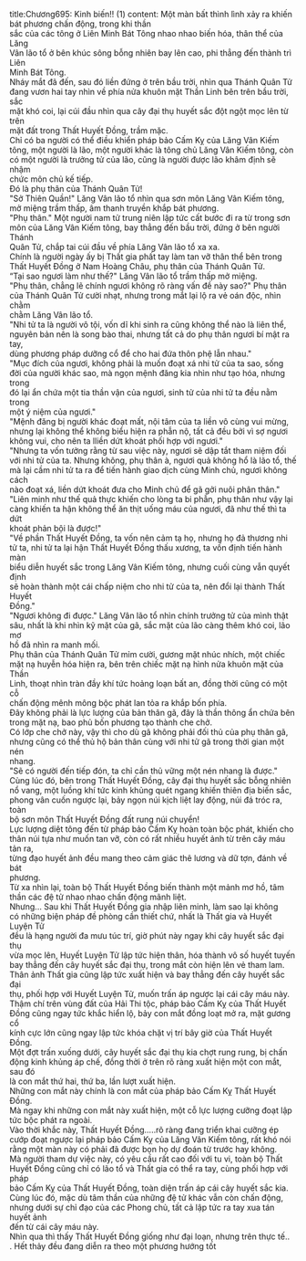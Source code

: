 title:Chương695: Kinh biến!! (1)
content:
Một màn bất thình lình xảy ra khiến bát phương chấn động, trong khi thần<br>sắc của các tông ở Liên Minh Bát Tông nhao nhao biến hóa, thân thể của Lăng<br>Vân lão tổ ở bên khúc sông bỗng nhiên bay lên cao, phi thẳng đến thành trì Liên<br>Minh Bát Tông.<br>Nháy mắt đã đến, sau đó liền đứng ở trên bầu trời, nhìn qua Thánh Quân Tử<br>đang vươn hai tay nhìn về phía nửa khuôn mặt Thần Linh bên trên bầu trời, sắc<br>mặt khó coi, lại cúi đầu nhìn qua cây đại thụ huyết sắc đột ngột mọc lên từ trên<br>mặt đất trong Thất Huyết Đồng, trầm mặc.<br>Chỉ có ba người có thể điều khiển pháp bảo Cấm Kỵ của Lăng Vân Kiếm<br>tông, một người là lão, một người khác là tông chủ Lăng Vân Kiếm tông, còn<br>có một người là trưởng tử của lão, cũng là người được lão khâm định sẽ nhậm<br>chức môn chủ kế tiếp.<br>Đó là phụ thân của Thánh Quân Tử!<br>"Sở Thiên Quần!" Lăng Vân lão tổ nhìn qua sơn môn Lăng Vân Kiếm tông,<br>mở miệng trầm thấp, âm thanh truyền khắp bát phương.<br>"Phụ thân." Một người nam tử trung niên lập tức cất bước đi ra từ trong sơn<br>môn của Lăng Vân Kiếm tông, bay thẳng đến bầu trời, đứng ở bên người Thánh<br>Quân Tử, chắp tai cúi đầu về phía Lăng Vân lão tổ xa xa.<br>Chính là người ngày ấy bị Thất gia phất tay làm tan vỡ thân thể bên trong<br>Thất Huyết Đồng ở Nam Hoàng Châu, phụ thân của Thánh Quân Tử.<br>“Tại sao ngươi làm như thế?" Lăng Vân lão tổ trầm thấp mở miệng.<br>"Phụ thân, chẳng lẽ chính ngươi không rõ ràng vấn đề này sao?" Phụ thân<br>của Thánh Quân Tử cười nhạt, nhưng trong mắt lại lộ ra vẻ oán độc, nhìn chằm<br>chằm Lăng Vân lão tổ.<br>"Nhi tử ta là người vô tội, vốn dĩ khi sinh ra cũng không thể nào là liên thể,<br>nguyên bản nên là song bào thai, nhưng tất cả do phụ thân ngươi bí mật ra tay,<br>dùng phương pháp dưỡng cổ để cho hai đứa thôn phệ lẫn nhau."<br>"Mục đích của ngươi, không phải là muốn đoạt xá nhi tử của ta sao, sống<br>đời của người khác sao, mà ngọn mệnh đăng kia nhìn như tạo hóa, nhưng trong<br>đó lại ẩn chứa một tia thần vận của ngươi, sinh tử của nhi tử ta đều nằm trong<br>một ý niệm của ngươi."<br>"Mệnh đăng bị người khác đoạt mất, nội tâm của ta liền vô cùng vui mừng,<br>nhưng lại không thể không biểu hiện ra phẫn nộ, tất cả đều bởi vì sợ ngươi<br>không vui, cho nên ta lliền dứt khoát phối hợp với ngươi."<br>"Nhưng ta vốn tưởng rằng từ sau việc này, ngươi sẽ dập tắt tham niệm đối<br>với nhi tử của ta. Nhưng không, phụ thân à, ngươi quả không hổ là lão tổ, thế<br>mà lại cầm nhi tử ta ra để tiến hành giao dịch cùng Minh chủ, ngươi không cách<br>nào đoạt xá, liền dứt khoát đưa cho Minh chủ để gã gởi nuôi phân thân."<br>"Liên minh như thế quả thực khiến cho lòng ta bi phẫn, phụ thân như vậy lại<br>càng khiến ta hận không thể ăn thịt uống máu của ngươi, đã như thế thì ta dứt<br>khoát phản bội là được!"<br>"Về phần Thất Huyết Đồng, ta vốn nên cảm tạ họ, nhưng họ đả thương nhi<br>tử ta, nhi tử ta lại hận Thất Huyết Đồng thấu xương, ta vốn định tiến hành màn<br>biểu diễn huyết sắc trong Lăng Vân Kiếm tông, nhưng cuối cùng vẫn quyết định<br>sẽ hoàn thành một cái chấp niệm cho nhi tử của ta, nên đổi lại thành Thất Huyết<br>Đồng."<br>"Ngươi không đi được." Lăng Vân lão tổ nhìn chính trưởng tử của mình thật<br>sâu, nhất là khi nhìn kỹ mặt của gã, sắc mặt của lão càng thêm khó coi, lão mơ<br>hồ đã nhìn ra manh mối.<br>Phụ thân của Thánh Quân Tử mỉm cười, gương mặt nhúc nhích, một chiếc<br>mặt nạ huyễn hóa hiện ra, bên trên chiếc mặt nạ hình nửa khuôn mặt của Thần<br>Linh, thoạt nhìn tràn đầy khí tức hoảng loạn bất an, đồng thời cũng có một cỗ<br>chấn động mênh mông bộc phát lan tỏa ra khắp bốn phía.<br>Đây không phải là lực lượng của bản thân gã, đây là thần thông ẩn chứa bên<br>trong mặt nạ, bao phủ bốn phương tạo thành che chở.<br>Có lớp che chở này, vậy thì cho dù gã không phải đối thủ của phụ thân gã,<br>nhưng cũng có thể thủ hộ bản thân cùng với nhi tử gã trong thời gian một nén<br>nhang.<br>"Sẽ có người đến tiếp đón, ta chỉ cần thủ vững một nén nhang là được."<br>Cùng lúc đó, bên trong Thất Huyết Đồng, cây đại thụ huyết sắc bỗng nhiên<br>nổ vang, một luồng khí tức kinh khủng quét ngang khiến thiên địa biến sắc,<br>phong vân cuốn ngược lại, bảy ngọn núi kịch liệt lay động, núi đá tróc ra, toàn<br>bộ sơn môn Thất Huyết Đồng đất rung núi chuyển!<br>Lực lượng diệt tông đến từ pháp bảo Cấm Kỵ hoàn toàn bộc phát, khiến cho<br>thân núi tựa như muốn tan vỡ, còn có rất nhiều huyết ảnh từ trên cây máu tản ra,<br>từng đạo huyết ảnh đều mang theo cảm giác thê lương và dữ tợn, đánh về bát<br>phương.<br>Từ xa nhìn lại, toàn bộ Thất Huyết Đồng biến thành một mảnh mơ hồ, tâm<br>thần các đệ tử nhao nhao chấn động mãnh liệt.<br>Nhưng... Sau khi Thất Huyết Đồng gia nhập liên minh, làm sao lại không<br>có những biện pháp đề phòng cần thiết chứ, nhất là Thất gia và Huyết Luyện Tử<br>đều là hạng người đa mưu túc trí, giờ phút này ngay khi cây huyết sắc đại thụ<br>vừa mọc lên, Huyết Luyện Tử lập tức hiện thân, hóa thành vô số huyết tuyến<br>bay thẳng đến cây huyết sắc đại thụ, trong mắt còn hiện lên vẻ tham lam.<br>Thân ảnh Thất gia cũng lập tức xuất hiện và bay thẳng đến cây huyết sắc đại<br>thụ, phối hợp với Huyết Luyện Tử, muốn trấn áp ngược lại cái cây máu này.<br>Thậm chí trên vùng đất của Hải Thi tộc, pháp bảo Cấm Kỵ của Thất Huyết<br>Đồng cũng ngay tức khắc hiển lộ, bảy con mắt đồng loạt mở ra, mặt gương cổ<br>kính cực lớn cũng ngay lập tức khóa chặt vị trí bây giờ của Thất Huyết Đồng.<br>Một đợt trấn xuống dưới, cây huyết sắc đại thụ kia chợt rung rung, bị chấn<br>động kinh khủng áp chế, đồng thời ở trên rõ ràng xuất hiện một con mắt, sau đó<br>là con mắt thứ hai, thứ ba, lần lượt xuất hiện.<br>Những con mắt này chính là con mắt của pháp bảo Cấm Kỵ Thất Huyết<br>Đồng.<br>Mà ngay khi những con mắt này xuất hiện, một cỗ lực lượng cưỡng đoạt lập<br>tức bộc phát ra ngoài.<br>Vào thời khắc này, Thất Huyết Đồng.....rõ ràng đang triển khai cưỡng ép<br>cướp đoạt ngược lại pháp bảo Cấm Kỵ của Lăng Vân Kiếm tông, rất khó nói<br>rằng một màn này có phải đã được bọn họ dự đoán từ trước hay không.<br>Mà người tham dự việc này, có yêu cầu rất cao đối với tu vi, toàn bộ Thất<br>Huyết Đồng cũng chỉ có lão tổ và Thất gia có thể ra tay, cùng phối hợp với pháp<br>bảo Cấm Kỵ của Thất Huyết Đồng, toàn diện trấn áp cái cây huyết sắc kia.<br>Cùng lúc đó, mặc dù tâm thần của những đệ tử khác vẫn còn chấn động,<br>nhưng dưới sự chỉ đạo của các Phong chủ, tất cả lập tức ra tay xua tán huyết ảnh<br>đến từ cái cây máu này.<br>Nhìn qua thì thấy Thất Huyết Đồng giống như đại loạn, nhưng trên thực tế..<br>. Hết thảy đều đang diễn ra theo một phương hướng tốt